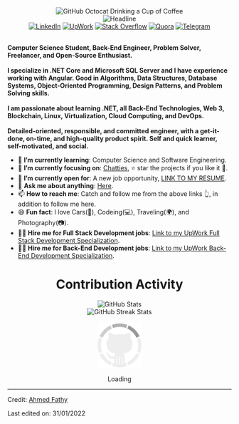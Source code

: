 <div>
    <div align=center>
        <img src="https://raw.githubusercontent.com/AhmedFathyDev/AhmedFathyDev/main/GitHub.pngg" alt="GitHub Octocat Drinking a Cup of Coffee" height="200">
    </div>
    <div align=center>
        <img src="https://readme-typing-svg.herokuapp.com?color=%236FDA44&size=32&center=true&vCenter=true&width=600&height=50&lines=Hi+there+I'm+Fathy+%F0%9F%91%8B;Computer+Science+Student;Back-End+Engineer;Problem+Solver;Freelancer;Open-Source+Enthusiast" alt="Headline" />
    </div>
    <div align=center>
        <a href="https://www.linkedin.com/in/ahmedfathydev/"><img src="https://img.shields.io/badge/Linkedin-0077b5?style=flat&logo=linkedin" alt="LinkedIn" /></a>
        <a href="https://www.upwork.com/freelancers/~0121ca7f3563e57c0b"><img src="https://img.shields.io/badge/Upwork-494949?style=flat&logo=upwork" alt="UpWork" /></a>
        <a href="https://stackoverflow.com/users/11837259/ahmed-fathy"><img src="https://img.shields.io/badge/Stack Overflow-f48024?style=flat&logo=stackoverflow&logoColor=white" alt="Stack Overflow" /></a>
        <a href="https://www.quora.com/profile/Ahmed-Fathy-616"><img src="https://img.shields.io/badge/Quora-B92B27?style=flat&logo=quora" alt="Quora" /></a>
        <a href="https://t.me/ahmedfathydev"><img src="https://img.shields.io/badge/Telegram-0088cc?style=flat&logo=telegram" alt="Telegram" /></a>
    </div>
    <div align=left>
        <br>
        <p>
            <strong>
                Computer Science Student, Back-End Engineer, Problem Solver, Freelancer, and Open-Source Enthusiast.<br><br>
                I specialize in .NET Core and Microsoft SQL Server and I have experience working with Angular. Good in Algorithms, Data Structures, Database Systems, Object-Oriented Programming, Design Patterns, and Problem Solving skills.<br><br>
                I am passionate about learning .NET, all Back-End Technologies, Web 3, Blockchain, Linux, Virtualization, Cloud Computing, and DevOps.<br><br>
                Detailed-oriented, responsible, and committed engineer, with a get-it-done, on-time, and high-quality product spirit. Self and quick learner, self-motivated, and social.
            </strong>
        </p>
        <ul>
            <li>🌱 <b>I’m currently learning</b>: Computer Science and Software Engineering.</li>
            <li>🎯 <b>I’m currently focusing on</b>: <a href="https://ahmedfathydev.github.io/Problem-Solving/">Chatties</a>, ⭐️ star the projects if you like it 🤩.</li>
            <li>🤔 <b>I’m currently open for</b>: A new job opportunity, <a href="https://flowcv.io/resume/feedback/lMhKFXfgJjf8">LINK TO MY RESUME</a>.</li>
            <li>💬 <b>Ask me about anything</b>: <a href="https://github.com/ahmedfathydev/ahmedfathydev/issues">Here</a>.</li>
            <li>📫 <b>How to reach me</b>: Catch and follow me from the above links 👆, in addition to follow me here.</li>
            <li>😄 <b>Fun fact</b>: I love Cars(🚗), Codeing(💻), Traveling(🌍), and Photography(📷).</li>
            <li>👨‍💻 <b>Hire me for Full Stack Development jobs</b>: <a href="https://www.upwork.com/freelancers/~0121ca7f3563e57c0b?s=1110580755107926016">Link to my UpWork Full Stack Development Specialization</a>.</li>
            <li>👨‍💻 <b>Hire me for Back-End Development jobs</b>: <a href="https://www.upwork.com/freelancers/~0121ca7f3563e57c0b?s=1110580748673863680">Link to my UpWork Back-End Development Specialization</a>.</li>
        </ul>
    </div>
    <div align=center>
        <h1>Contribution Activity</h1>
        <img src="https://github-readme-stats.vercel.app/api?username=ahmedfathydev&title_color=6FDA44&text_color=FFFFFF&show_icons=true&icon_color=6FDA44&include_all_commits=true&count_private=true&theme=dark" alt="GitHub Stats" height="200" />
        <br>
        <!--
        <img src="https://github-readme-stats.vercel.app/api/top-langs?username=ahmedfathydev&layout=compact&title_color=6FDA44&text_color=FFFFFF&theme=dark" alt="GitHub Most Used Languages" height="200" />
        <br>
        -->
        <img src="https://github-readme-streak-stats.herokuapp.com/?user=AhmedFathyDev&theme=dark&date_format=j%20M%5B%20Y%5D&currStreakLabel=6FDA44&fire=6FDA44&ring=6FDA44" alt="GitHub Streak Stats" height="200" />
        <br>
        <br>
    </div>
    <div align=center>
        <img src="https://raw.githubusercontent.com/AhmedFathyDev/AhmedFathyDev/main/GitHub.gif" alt="GitHub Octocat Logo" height="100">
        <p>Loading</p>
    </div>
</div>

------

Credit: [Ahmed Fathy](https://github.com/AhmedFathyDev)

Last edited on: 31/01/2022
